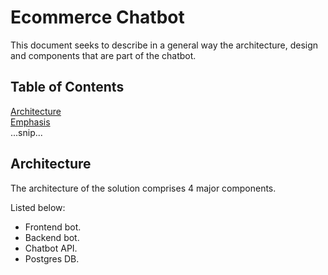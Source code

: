 # Ecommerce Chatbot

This document seeks to describe in a general way the architecture, design and components that are part of the chatbot.

## Table of Contents  
[Architecture](#architecture)  
[Emphasis](#emphasis)  
...snip...    
<a name="architecture"/>
## Architecture
The architecture of the solution comprises 4 major components.

Listed below:

* Frontend bot.
* Backend bot.
* Chatbot API.
* Postgres DB.
